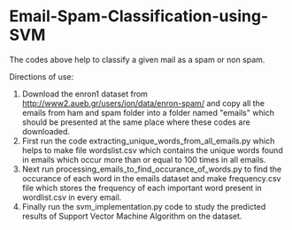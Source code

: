 # Email-Spam-Classification-using-SVM

The codes above help to classify a given mail as a spam or non spam.

Directions of use:

1. Download the enron1 dataset from http://www2.aueb.gr/users/ion/data/enron-spam/ and copy all the emails from ham and spam folder into a folder named "emails" which should be presented at the same place where these codes are downloaded.
2. First run the code extracting_unique_words_from_all_emails.py which helps to make file wordslist.csv which contains the unique words found in emails which occur more than or equal to 100 times in all emails.
3. Next run processing_emails_to_find_occurance_of_words.py to find the occurance of each word in the emails dataset and make frequency.csv file which stores the frequency of each important word present in wordlist.csv in every email.
4. Finally run the svm_implementation.py code to study the predicted results of Support Vector Machine Algorithm on the dataset.
